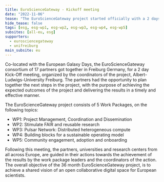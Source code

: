 ```yaml
---
title: EuroScienceGateway - Kickoff meeting
date: "2022-11-06"
tease: "The EuroScienceGateway project started officially with a 2 days kickoff meeting with all 17 partners"
hide_tease: false
tags: [esg, esg-wp1, esg-wp2, esg-wp3, esg-wp4, esg-wp5]
subsites: [all-eu, esg]
supporters:
  - eurosciencegateway
  - unifreiburg
main_subsite: eu
---
```


Co-located with the European Galaxy Days, the EuroScienceGateway consortium of 17 partners got together in Freiburg Germany,
for a 2 day Kick-Off meeting, organized by the coordinators of the project, Albert-Ludwigs-University Freiburg.
The partners had the opportunity to plan together the next steps in the project, with the purpose of achieving the
expected outcomes of the project and delivering the results in a timely and effective manner.

The EuroScienceGateway project consists of 5 Work Packages, on the following topics:

* WP1: Project Management, Coordination and Dissemination
* WP2: Stimulate FAIR and reusable research
* WP3: Pulsar Network: Distributed heterogeneous compute
* WP4: Building blocks for a sustainable operating model
* WP5: Community engagement, adoption and onboarding
 
Following this meeting, the partners, universities and research centers from all across Europe, are guided in their actions towards the
achievement of the results by the work package leaders and the coordinators of the action. The overall objective of the
36 month EuroScienceGateway project, is to achieve a shared vision of an open collaborative digital space for European scientists.
